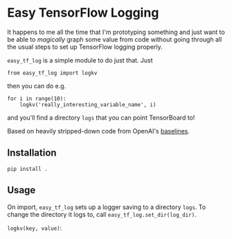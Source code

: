 # Easy TensorFlow Logging

It happens to me all the time that I'm prototyping something and just want to
be able to _magically_ graph some value from code without going through all the
usual steps to set up TensorFlow logging properly.

`easy_tf_log` is a simple module to do just that. Just

```
from easy_tf_log import logkv
```

then you can do e.g.

```
for i in range(10):
    logkv('really_interesting_variable_name', i)
```

and you'll find a directory `logs` that you can point TensorBoard to!

Based on heavily stripped-down code from OpenAI's [baselines](https://github.com/openai/baselines).

## Installation

`pip install .`

## Usage

On import, `easy_tf_log` sets up a logger saving to a directory `logs`. To
change the directory it logs to, call `easy_tf_log.set_dir(log_dir)`.

`logkv(key, value)`: 
